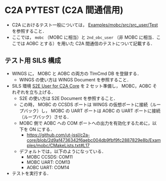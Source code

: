 # C2A PYTEST (C2A 間通信用)
- C2A におけるテスト一般については， [Examples/mobc/src/src_user/Test](../../../../mobc/src/src_user/Test) を参照すること．
- ここでは， `mobc` （MOBC に相当）と `2nd_obc_user` （非 MOBC に相当．ここでは AOBC とする）を用いた C2A 間通信のテストについて記載する．

## テスト用 SILS 構成
- WINGS に， MOBC と AOBC の両方の TlmCmd DB を登録する．
    - WINGS の使い方は WINGS Document を参照すること．
- SILS 環境 [S2E User for C2A Core](https://github.com/ut-issl/s2e-user-for-c2a-core) を 2 セット準備し， MOBC，AOBC それぞれを立ち上げる．
    - S2E の使い方は S2E Document を参照すること．
    - この時， MOBC の CCSDS ポートは WINGS の仮想ポートに接続（ループバック）し， MOBC の UART ポートは AOBC の UART ポートに接続（ループバック）させる．
    - MOBC 側で AOBC への COM ポートへの出力を有効化するために，以下を ON にする．
        - https://github.com/ut-issl/c2a-core/blob/2d9af4736342f6aebc004db9fbf9fc2887829e8b/Examples/mobc/CMakeLists.txt#L17
    - デフォルトでは，以下のようになっている．
        - MOBC CCSDS: COM11
        - MOBC UART: COM13
        - AOBC UART: COM14
- テストを実行する．
